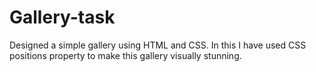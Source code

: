 # Gallery-task
Designed a simple gallery using HTML and CSS. In this I have used CSS positions property to make this gallery visually stunning.
